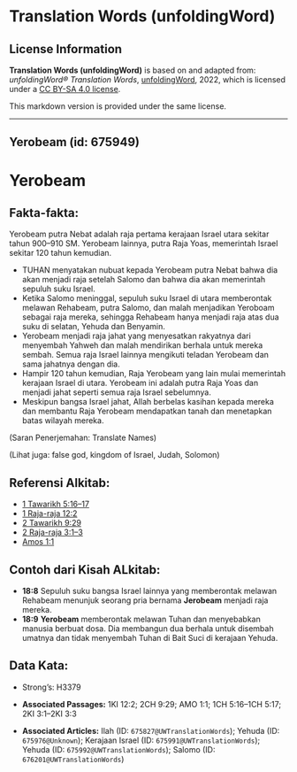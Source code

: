 # Translation Words (unfoldingWord)

## License Information

**Translation Words (unfoldingWord)** is based on and adapted from: _unfoldingWord® Translation Words_, [unfoldingWord](https://unfoldingword.org/utw), 2022, which is licensed under a [CC BY-SA 4.0 license](https://creativecommons.org/licenses/by-sa/4.0/legalcode.en).

This markdown version is provided under the same license.



--------------------------------

## Yerobeam (id: 675949)

Yerobeam
========

Fakta\-fakta:
-------------

Yerobeam putra Nebat adalah raja pertama kerajaan Israel utara sekitar tahun 900–910 SM. Yerobeam lainnya, putra Raja Yoas, memerintah Israel sekitar 120 tahun kemudian.

* TUHAN menyatakan nubuat kepada Yerobeam putra Nebat bahwa dia akan menjadi raja setelah Salomo dan bahwa dia akan memerintah sepuluh suku Israel.
* Ketika Salomo meninggal, sepuluh suku Israel di utara memberontak melawan Rehabeam, putra Salomo, dan malah menjadikan Yeroboam sebagai raja mereka, sehingga Rehabeam hanya menjadi raja atas dua suku di selatan, Yehuda dan Benyamin.
* Yerobeam menjadi raja jahat yang menyesatkan rakyatnya dari menyembah Yahweh dan malah mendirikan berhala untuk mereka sembah. Semua raja Israel lainnya mengikuti teladan Yerobeam dan sama jahatnya dengan dia.
* Hampir 120 tahun kemudian, Raja Yerobeam yang lain mulai memerintah kerajaan Israel di utara. Yerobeam ini adalah putra Raja Yoas dan menjadi jahat seperti semua raja Israel sebelumnya.
* Meskipun bangsa Israel jahat, Allah berbelas kasihan kepada mereka dan membantu Raja Yerobeam mendapatkan tanah dan menetapkan batas wilayah mereka.

(Saran Penerjemahan: Translate Names)

(Lihat juga: false god, kingdom of Israel, Judah, Solomon)

Referensi Alkitab:
------------------

* [1 Tawarikh 5:16–17](https://ref.ly/1Chr0:0)
* [1 Raja\-raja 12:2](https://ref.ly/1Kgs0:0)
* [2 Tawarikh 9:29](https://ref.ly/2Chr0:0)
* [2 Raja\-raja 3:1–3](https://ref.ly/2Kgs0:0)
* [Amos 1:1](https://ref.ly/Amos1:1)

Contoh dari Kisah ALkitab:
--------------------------

* **18:8** Sepuluh suku bangsa Israel lainnya yang memberontak melawan Rehabeam menunjuk seorang pria bernama **Jerobeam** menjadi raja mereka.
* **18:9** **Yerobeam** memberontak melawan Tuhan dan menyebabkan manusia berbuat dosa. Dia membangun dua berhala untuk disembah umatnya dan tidak menyembah Tuhan di Bait Suci di kerajaan Yehuda.

Data Kata:
----------

* Strong’s: H3379

* **Associated Passages:** 1KI 12:2; 2CH 9:29; AMO 1:1; 1CH 5:16–1CH 5:17; 2KI 3:1–2KI 3:3
* **Associated Articles:** Ilah (ID: `675827@UWTranslationWords`); Yehuda (ID: `675976@Unknown`); Kerajaan Israel (ID: `675991@UWTranslationWords`); Yehuda (ID: `675992@UWTranslationWords`); Salomo (ID: `676201@UWTranslationWords`)

